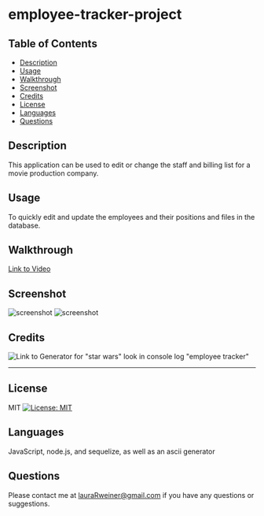 # employee-tracker-project


## Table of Contents
- [Description](#Description)
- [Usage](#Usage)
- [Walkthrough](#Walkthrough)
- [Screenshot](#Screenshot)
- [Credits](#Credits)
- [License](#License)
- [Languages](#Languages)
- [Questions](#Questions)

## Description
This application can be used to edit or change the staff and billing list for a movie production company.

## Usage
To quickly edit and update the employees and their positions and files in the database.

## Walkthrough
[Link to Video](https://www.awesomescreenshot.com/video/11213755)

## Screenshot
![screenshot](assets/images/screenshot1.png)
![screenshot](assets/images/screenshot2.png)

## Credits
![Link to Generator for "star wars" look in console log "employee tracker"](http://patorjk.com/software/taag/#p=display&f=Graffiti&t=Type%20Something%20)

-------

## License
MIT [![License: MIT](https://img.shields.io/badge/License-MIT-yellow.svg)](https://opensource.org/licenses/MIT)

## Languages
JavaScript, node.js, and sequelize, as well as an ascii generator 

## Questions
Please contact me at lauraRweiner@gmail.com if you have any questions or suggestions.
